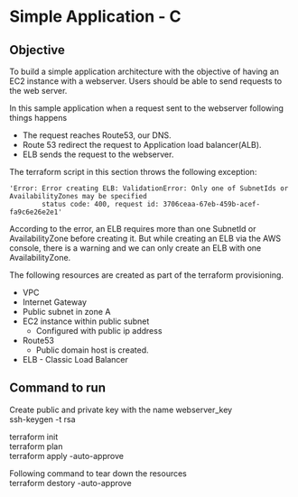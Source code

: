 # Simple Application - C

## Objective
To build a simple application architecture with the objective of having an EC2 instance with a webserver. Users should be able to send requests to the web server.

In this sample application when a request sent to the webserver following things happens 
 * The request reaches Route53, our DNS.
 * Route 53 redirect the request to Application load balancer(ALB).
 * ELB sends the request to the webserver.

The terraform script in this section throws the following exception:

    'Error: Error creating ELB: ValidationError: Only one of SubnetIds or AvailabilityZones may be specified
            status code: 400, request id: 3706ceaa-67eb-459b-acef-fa9c6e26e2e1'

According to the error, an ELB requires more than one SubnetId or AvailabilityZone before creating it. But while creating an ELB via the AWS console, there is a warning and we can only create an ELB with one AvailabilityZone.

The following resources are created as part of the terraform provisioning.

* VPC
* Internet Gateway
* Public subnet in zone A
* EC2 instance within public subnet
    * Configured with public ip address
* Route53
    * Public domain host is created.
* ELB - Classic Load Balancer 


## Command to run
Create public and private key  with the name webserver_key  
ssh-keygen -t rsa  
    
terraform init  
terraform plan  
terraform  apply -auto-approve  

Following command to tear down the resources  
terraform  destory  -auto-approve